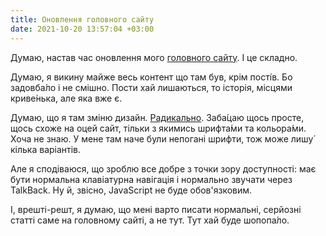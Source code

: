 ```yaml
---
title: Оновлення головного сайту
date: 2021-10-20 13:57:04 +03:00
---
```


Думаю, настав час оновлення мого [головного сайту][1]. І це складно.

Думаю, я викину майже весь контент що там був, крім пості́в. Бо задовба́ло і не смішно. Пости хай лишаються, то історія, місцями криве́нька, але яка вже є.

Думаю, що я там зміню дизайн. [Радикально][2]. Заба́цаю щось просте, щось схоже на оцей сайт, тільки з якимись шрифта́ми та кольора́ми. Хоча не знаю. У мене там наче були непогані шрифти, тож може лишу́ кілька варіантів.

Але я сподіваюся, що зроблю все добре з точки зору доступності: має бути нормальна клавіатурна навігація і нормально звучати через TalkBack. Ну й, звісно, JavaScript не буде обов'язковим.

І, врешті-решт, я думаю, що мені варто писати нормальні, серйозні статті саме на головному сайті, а не тут. Тут хай буде шопопа́ло.

[1]: https://kastaneda.kiev.ua/
[2]: https://github.com/kastaneda/sandbox2020.de.co.ua/blob/master/ui_proto/kastaneda-2021/alt-front.html
